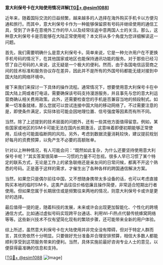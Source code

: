 **意大利保号卡在大陆使用情况详解[[TG💪+ @esim1088](https://t.me/s/esim1088)]**

近年来，随着国际交流的日益频繁，越来越多的人选择在海外购买手机卡以方便沟通和旅行。而其中，意大利保号卡作为一种能够保留原有号码并继续使用的通信工具，受到了许多在意境外工作的华人以及经常往返中意两国人士的关注。那么，这种意大利保号卡是否能够在大陆正常使用呢？本文将从多个角度为您详细解读这一问题。

首先，我们需要明确什么是意大利保号卡。简单来说，它是一种允许用户在不更换手机号码的情况下，在其他国家或地区也能保持通讯功能的服务。对于那些已经习惯了自己号码的人来说，这无疑是一个极大的便利。然而，由于各国电信运营商之间的技术标准和服务协议存在差异，因此并不是所有的外国号码都能无缝对接到中国大陆的网络环境中。

接下来我们来探讨一下具体的操作流程。通常情况下，想要使用意大利保号卡在中国大陆上网或者打电话，需要确保该号码支持漫游服务，并且事先与您的意大利运营商确认相关费用政策。此外，还需要检查您的手机是否兼容当地的频段制式。如果一切准备就绪，那么您就可以尝试连接中国大陆的移动网络了。不过需要注意的是，即使条件满足，实际体验可能会因地理位置、信号强度等因素而有所不同。

当然，除了上述提到的技术层面的问题外，还有一些其他方面值得留意。例如，某些国家或地区的SIM卡可能无法在国内长期激活，这意味着即便初期能够正常使用，后续也可能面临断网的风险。另外，考虑到数据流量消耗较快，建议提前规划好每月的资费预算，以免产生不必要的高额账单。

针对以上种种情况，有人可能会问：“既然如此复杂，为什么还要坚持使用意大利保号卡呢？”其实答案很简单——习惯的力量不可忽视。很多人早已习惯了某个特定的联系方式，无论是工作上的紧急联络还是亲友间的日常问候，都离不开这个熟悉的号码。正是基于这样的需求，才催生出了各种各样的跨国通信解决方案。

当然，如果您只是偶尔前往中国，又不想随身携带太多设备的话，也可以考虑直接购买本地的临时SIM卡。这类产品往往价格低廉且操作简便，非常适合短期出行者使用。但如果您属于长期居住或是频繁往来两地的情况，则意大利保号卡或许是更好的选择。

最后值得一提的是，随着科技的发展，未来或许会出现更加智能化、个性化的跨境通信方式。比如通过虚拟号码实现跨平台通话、利用Wi-Fi热点代替传统蜂窝网络等等。这些新兴技术不仅有望简化现有的繁琐步骤，还可能带来全新的用户体验。

综上所述，虽然意大利保号卡在大陆使用并非完全没有障碍，但对于特定人群而言，其优势依然十分明显。只要做好充分准备并合理安排预算，相信大多数人都能顺利享受到这项服务带来的便利。当然，具体实施前最好咨询专业人士的意见，以便获得最准确的信息和支持。

[[TG💪+ @esim1088](https://t.me/s/esim1088) ![Image](https://i.postimg.cc/4NQfJmqS/Snipaste-2025-05-13-00-14-12.png)]
